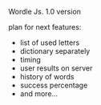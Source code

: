 Wordle Js. 1.0 version

plan for next features:

- list of used letters
- dictionary separately
- timing
- user results on server
- history of words
- success percentage
- and more...